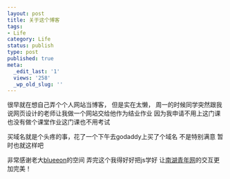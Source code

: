 ```yaml
---
layout: post
title: 关于这个博客
tags:
- Life
category: Life
status: publish
type: post
published: true
meta:
  _edit_last: '1'
  views: '258'
  _wp_old_slug: ''
---
```

很早就在想自己弄个个人网站当博客，
但是实在太懒，
周一的时候同学突然跟我说网页设计的老师让我做一个网站交给他作为结业作业
因为我申请不用上这门课也没有做个课堂作业这门课也不用考试

买域名就是个头疼的事，花了一个下午去godaddy上买了个域名
不是特别满意
暂时也就这样吧

非常感谢老大<a href="http://dbthe.com">blueeon</a>的空间
弄完这个我得好好把js学好
让<a href="http://www.nhqn.com">南湖青年网</a>的交互更加完美！
